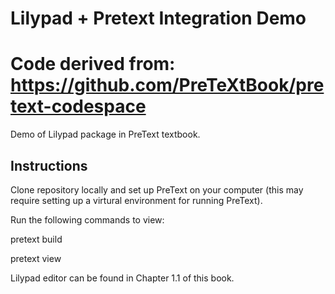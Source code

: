 # Lilypad + Pretext Integration Demo
# Code derived from: https://github.com/PreTeXtBook/pretext-codespace

Demo of Lilypad package in PreText textbook.

## Instructions

Clone repository locally and set up PreText on your computer (this may require setting up a virtural environment for running PreText). 

Run the following commands to view:

pretext build

pretext view

Lilypad editor can be found in Chapter 1.1 of this book.
